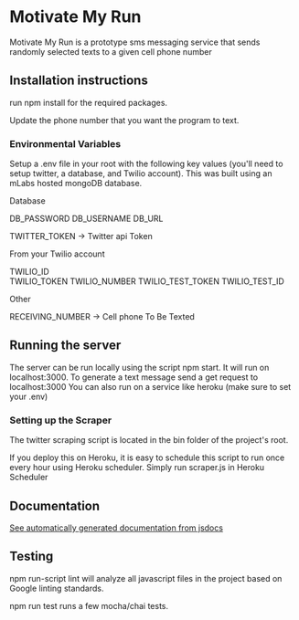 # Motivate My Run

Motivate My Run is a prototype sms messaging service that sends randomly selected texts to a given cell phone number

## Installation instructions

run npm install for the required packages.

Update the phone number that you want the program to text.

### Environmental Variables

Setup a .env file in your root with the following key values (you'll need to setup twitter, a database, and Twilio account). This was built using an mLabs hosted mongoDB database.

Database

DB_PASSWORD 
DB_USERNAME
DB_URL 

TWITTER_TOKEN -> Twitter api Token 

From your Twilio account

TWILIO_ID  
TWILIO_TOKEN 
TWILIO_NUMBER 
TWILIO_TEST_TOKEN 
TWILIO_TEST_ID

Other

RECEIVING_NUMBER -> Cell phone To Be Texted

## Running the server 

The server can be run locally using the script npm start.
It will run on localhost:3000.
To generate a text message send a get request to localhost:3000
You can also run on a service like heroku (make sure to set your .env)

### Setting up the Scraper 

The twitter scraping script is located in the bin folder of the project's root.

If you deploy this on Heroku, it is easy to schedule this script to run once every hour using Heroku scheduler. Simply run scraper.js in Heroku Scheduler

## Documentation

[See automatically generated documentation from jsdocs](https://jonathanwmaddison.github.io/MotivateMyRun/documentation/global.html)

## Testing

npm run-script lint will analyze all javascript files in the project based on Google linting standards.

npm run test runs a few mocha/chai tests.
